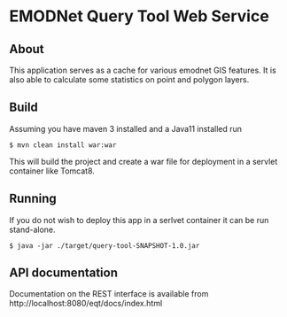 # EMODNet Query Tool Web Service

## About

This application serves as a cache for various emodnet GIS features. It is also able to 
calculate some statistics on point and polygon layers.

## Build

Assuming you have maven 3 installed and a Java11 installed run

    $ mvn clean install war:war
    
 This will build the project and create a war file for deployment in a servlet container
 like Tomcat8.
 
 ## Running
 
 If you do not wish to deploy this app in a serlvet container it can be run stand-alone.
 
    $ java -jar ./target/query-tool-SNAPSHOT-1.0.jar
    
 ## API documentation
 
 Documentation on the REST interface is available from 
 http://localhost:8080/eqt/docs/index.html